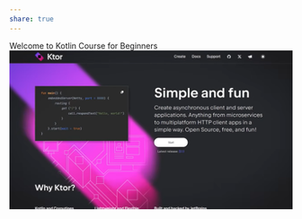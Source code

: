 ```yaml
---
share: true
---
```

Welcome to Kotlin Course for Beginners
![Pasted image 20250526223739.png](./attachments/Pasted%20image%2020250526223739.png)

